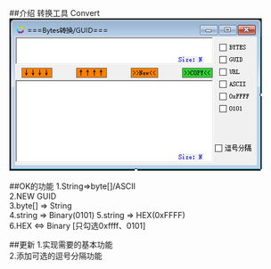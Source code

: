 ##介绍
转换工具 Convert  
![Convert](https://github.com/tinygg/Tools.Net/blob/master/Convert/convert.png?raw=true)  

##OK的功能
1.String=>byte[]/ASCII  
2.NEW GUID  
3.byte[] => String  
4.string => Binary(0101)
5.string => HEX(0xFFFF)  
6.HEX <=> Binary [只勾选0xffff、0101]

##更新
1.实现需要的基本功能  
2.添加可选的逗号分隔功能  
